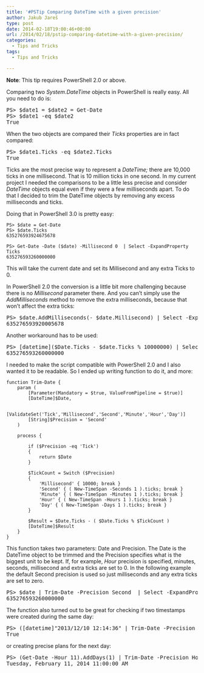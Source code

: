 ```yaml
---
title: '#PSTip Comparing DateTime with a given precision'
author: Jakub Jareš
type: post
date: 2014-02-18T19:00:46+00:00
url: /2014/02/18/pstip-comparing-datetime-with-a-given-precision/
categories:
  - Tips and Tricks
tags:
  - Tips and Tricks

---
```

**Note**: This tip requires PowerShell 2.0 or above.

Comparing two _System.DateTime_ objects in PowerShell is really easy. All you need to do is:

<pre class="brush: powershell; title: ; notranslate" title="">PS&gt; $date1 = $date2 = Get-Date
PS&gt; $date1 -eq $date2
True
</pre>

When the two objects are compared their _Ticks_ properties are in fact compared:

<pre class="brush: powershell; title: ; notranslate" title="">PS&gt; $date1.Ticks -eq $date2.Ticks
True
</pre>

Ticks are the most precise way to represent a _DateTime;_ there are 10,000 ticks in one millisecond. That is 10 million ticks in one second. In my current project I needed the comparisons to be a little less precise and consider _DateTime_ objects equal even if they were a few milliseconds apart. To do that I decided to trim the DateTime objects by removing any excess milliseconds and ticks.

Doing that in PowerShell 3.0 is pretty easy:

```
PS> $date = Get-Date
PS> $date.Ticks
635276593924675678

PS> Get-Date -Date ($date) -Millisecond 0  | Select -ExpandProperty Ticks
635276593260000000
```

This will take the current date and set its Millisecond and any extra Ticks to 0.

In PowerShell 2.0 the conversion is a little bit more challenging because there is no _Millisecond_ parameter there. And you can&#8217;t simply use the _AddMilliseconds_ method to remove the extra milliseconds, because that won&#8217;t affect the extra ticks:

<pre class="brush: powershell; title: ; notranslate" title="">PS&gt; $date.AddMilliseconds(- $date.Millisecond) | Select -ExpandProperty Ticks
635276593920005678
</pre>

Another workaround has to be used:

<pre class="brush: powershell; title: ; notranslate" title="">PS&gt; [datetime]($Date.Ticks - $date.Ticks % 10000000) | Select -ExpandProperty Ticks
635276593260000000
</pre>

I needed to make the script compatible with PowerShell 2.0 and I also wanted it to be readable. So I ended up writing function to do it, and more:


    function Trim-Date {
        param (
            [Parameter(Mandatory = $true, ValueFromPipeline = $true)]
            [DateTime]$Date,
    
            [ValidateSet('Tick','Millisecond','Second','Minute','Hour','Day')]
            [String]$Precision = 'Second'
        )
    
        process {
    
            if ($Precision -eq 'Tick')
            {
                return $Date
            }
    
            $TickCount = Switch ($Precision)
            {
                'Millisecond' { 10000; break }
                'Second' { ( New-TimeSpan -Seconds 1 ).ticks; break }
                'Minute' { ( New-TimeSpan -Minutes 1 ).ticks; break }
                'Hour' { ( New-TimeSpan -Hours 1 ).ticks; break }
                'Day' { ( New-TimeSpan -Days 1 ).ticks; break }
            }
    
            $Result = $Date.Ticks - ( $Date.Ticks % $TickCount )
            [DateTime]$Result
        }
    }
This function takes two parameters: Date and Precision. The Date is the DateTime object to be trimmed and the Precision specifies what is the biggest unit to be kept. If, for example, _Hour_ precision is specified, minutes, seconds, millisecond and extra ticks are set to 0. In the following example the default Second precision is used so just milliseconds and any extra ticks are set to zero.

<pre class="brush: powershell; title: ; notranslate" title="">PS&gt; $date | Trim-Date -Precision Second  | Select -ExpandProperty Ticks
635276593260000000
</pre>

The function also turned out to be great for checking if two timestamps were created during the same day:

<pre class="brush: powershell; title: ; notranslate" title="">PS&gt; ([datetime]"2013/12/10 12:14:36" | Trim-Date -Precision Day) -eq ([datetime]"2013/12/10 18:10:21" | Trim-Date -Precision Day)
True
</pre>

or creating precise plans for the next day:

<pre class="brush: powershell; title: ; notranslate" title="">PS&gt; (Get-Date -Hour 11).AddDays(1) | Trim-Date -Precision Hour
Tuesday, February 11, 2014 11:00:00 AM
</pre>